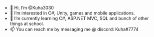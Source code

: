- 👋 Hi, I’m @Kuha3030
- 👀 I’m interested in C#, Unity, games and mobile applications.
- 🌱 I’m currently learning C#, ASP.NET MVC, SQL and bunch of other things at school.
- 📫 You can reach me by messaging me @ discord: Kuha#7774

<!---
Kuha3030/Kuha3030 is a ✨ special ✨ repository because its `README.md` (this file) appears on your GitHub profile.
You can click the Preview link to take a look at your changes.
--->
